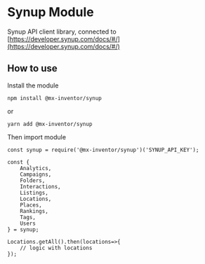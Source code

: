 # Synup Module

Synup API client library, connected to [https://developer.synup.com/docs/#/](https://developer.synup.com/docs/#/)

## How to use

Install the module

    npm install @mx-inventor/synup

or

    yarn add @mx-inventor/synup

Then import module

    const synup = require('@mx-inventor/synup')('SYNUP_API_KEY');

    const {
        Analytics,
        Campaigns,
        Folders,
        Interactions,
        Listings,
        Locations,
        Places,
        Rankings,
        Tags,
        Users
    } = synup;

    Locations.getAll().then(locations=>{
        // logic with locations
    });
